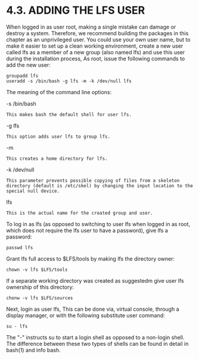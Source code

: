 # 4.3. ADDING THE LFS USER

When logged in as user root, making a single mistake can damage or destroy a system. Therefore, we recommend building the packages in this chapter as an unprivileged user. You could use your own user name, but to make it easier to set up a clean working environment, create a new user called lfs as a member of a new group (also named lfs) and use this user during the installation process, As root, issue the following commands to add the new user:

```
groupadd lfs
useradd -s /bin/bash -g lfs -m -k /dev/null lfs
```

The meaning of the command line options:

-s /bin/bash

    This makes bash the default shell for user lfs.

-g lfs

    This option adds user lfs to group lfs.

-m

    This creates a home directory for lfs.

-k /dev/null

    This parameter prevents possible copying of files from a skeleton directory (default is /etc/skel) by changing the input location to the special null device.

lfs

    This is the actual name for the created group and user.

To log in as lfs (as opposed to switching to user lfs when logged in as root, which does not require the lfs user to have a password), give lfs a password:

```
passwd lfs
```

Grant lfs full access to $LFS/tools by making lfs the directory owner:

```
chown -v lfs $LFS/tools
```

If a separate working directory was created as suggestedm give user lfs ownership of this directory:

```
chonw -v lfs $LFS/sources
```

Next, login as user lfs, This can be done via, virtual console, through a display manager, or with the following substitute user command:

```
su - lfs
```

The "-" instructs su to start a login shell as opposed to a non-login shell.
The difference between these two types of shells can be found in detail in bash(1) and info bash.
